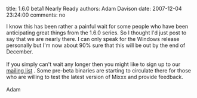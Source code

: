 title: 1.6.0 beta1 Nearly Ready
authors: Adam Davison
date: 2007-12-04 23:24:00
comments: no

I know this has been rather a painful wait for some people who have been anticipating great things from the 1.6.0 series. So I thought I'd just post to say that we are nearly there. I can only speak for the Windows release personally but I'm now about 90% sure that this will be out by the end of December.<br />
<br />
If you simply can't wait any longer then you might like to sign up to our <a href="https://lists.sourceforge.net/lists/listinfo/mixxx-devel">mailing list</a>
. Some pre-beta binaries are starting to circulate there for those who are willing to test the latest version of Mixxx and provide feedback.<br />
<br />
Adam
